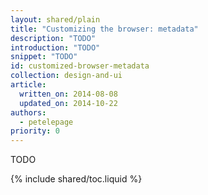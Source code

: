 ```yaml
---
layout: shared/plain
title: "Customizing the browser: metadata"
description: "TODO"
introduction: "TODO"
snippet: "TODO"
id: customized-browser-metadata
collection: design-and-ui
article:
  written_on: 2014-08-08
  updated_on: 2014-10-22
authors:
  - petelepage
priority: 0
---
```


<p class="intro">
  TODO
</p>

{% include shared/toc.liquid %}

